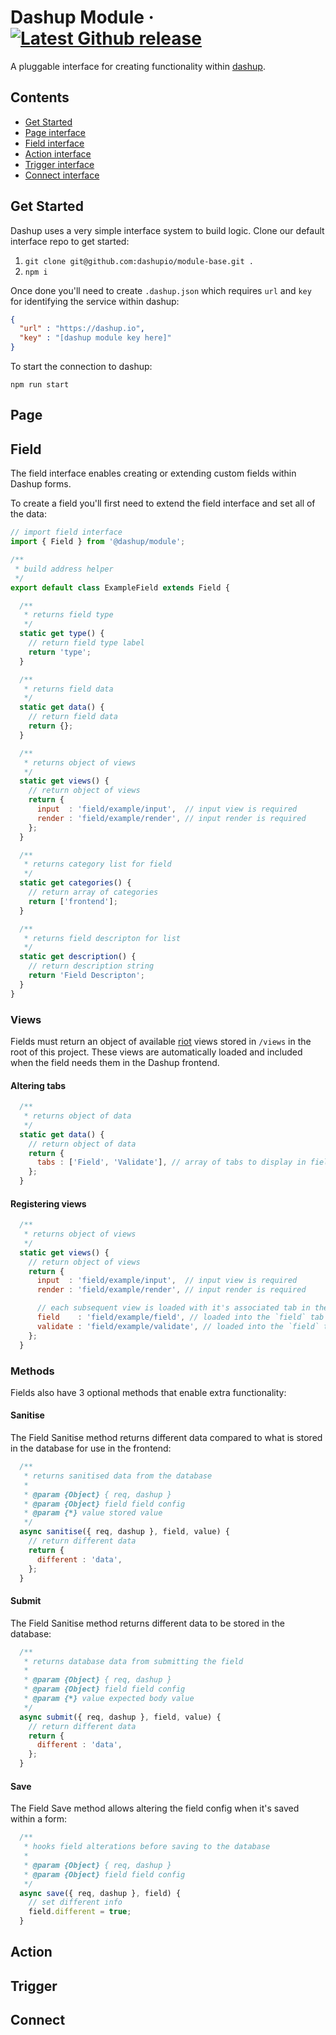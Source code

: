 Dashup Module
&middot;
[![Latest Github release](https://img.shields.io/github/release/dashup/module.svg)](https://github.com/dashup/module/releases/latest)
=====

A pluggable interface for creating functionality within [dashup](https://dashup.io).

## Contents
* [Get Started](#get-started)
* [Page interface](#page)
* [Field interface](#field)
* [Action interface](#action)
* [Trigger interface](#trigger)
* [Connect interface](#connect)

## Get Started

Dashup uses a very simple interface system to build logic. Clone our default interface repo to get started:

1. `git clone git@github.com:dashupio/module-base.git .`
2. `npm i`

Once done you'll need to create `.dashup.json` which requires `url` and `key` for identifying the service within dashup:

```json
{
  "url" : "https://dashup.io",
  "key" : "[dashup module key here]"
}
```

To start the connection to dashup:

`npm run start`

## Page

## Field

The field interface enables creating or extending custom fields within Dashup forms.

To create a field you'll first need to extend the field interface and set all of the data:

```js
// import field interface
import { Field } from '@dashup/module';

/**
 * build address helper
 */
export default class ExampleField extends Field {

  /**
   * returns field type
   */
  static get type() {
    // return field type label
    return 'type';
  }

  /**
   * returns field data
   */
  static get data() {
    // return field data
    return {};
  }

  /**
   * returns object of views
   */
  static get views() {
    // return object of views
    return {
      input  : 'field/example/input',  // input view is required
      render : 'field/example/render', // input render is required
    };
  }

  /**
   * returns category list for field
   */
  static get categories() {
    // return array of categories
    return ['frontend'];
  }

  /**
   * returns field descripton for list
   */
  static get description() {
    // return description string
    return 'Field Descripton';
  }
}
```

### Views

Fields must return an object of available [riot](https://riot.js.org/) views stored in `/views` in the root of this project. These views are automatically loaded and included when the field needs them in the Dashup frontend.

#### Altering tabs

```js
  /**
   * returns object of data
   */
  static get data() {
    // return object of data
    return {
      tabs : ['Field', 'Validate'], // array of tabs to display in field modal
    };
  }
```

#### Registering views

```js
  /**
   * returns object of views
   */
  static get views() {
    // return object of views
    return {
      input  : 'field/example/input',  // input view is required
      render : 'field/example/render', // input render is required

      // each subsequent view is loaded with it's associated tab in the `config` modal
      field    : 'field/example/field', // loaded into the `field` tab in the modal
      validate : 'field/example/validate', // loaded into the `field` tab in the modal
    };
  }
```

### Methods

Fields also have 3 optional methods that enable extra functionality:

#### Sanitise

The Field Sanitise method returns different data compared to what is stored in the database for use in the frontend:

```js
  /**
   * returns sanitised data from the database
   * 
   * @param {Object} { req, dashup }
   * @param {Object} field field config
   * @param {*} value stored value
   */
  async sanitise({ req, dashup }, field, value) {
    // return different data
    return {
      different : 'data',
    };
  }
```

#### Submit

The Field Sanitise method returns different data to be stored in the database:

```js
  /**
   * returns database data from submitting the field
   * 
   * @param {Object} { req, dashup }
   * @param {Object} field field config
   * @param {*} value expected body value
   */
  async submit({ req, dashup }, field, value) {
    // return different data
    return {
      different : 'data',
    };
  }
```

#### Save

The Field Save method allows altering the field config when it's saved within a form:

```js
  /**
   * hooks field alterations before saving to the database
   * 
   * @param {Object} { req, dashup }
   * @param {Object} field field config
   */
  async save({ req, dashup }, field) {
    // set different info
    field.different = true;
  }
```

## Action

## Trigger

## Connect